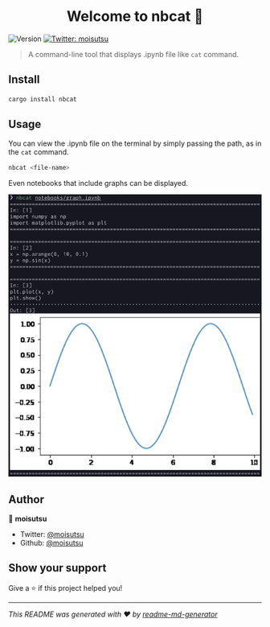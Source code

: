 <h1 align="center">Welcome to nbcat 👋</h1>
<p>
  <img alt="Version" src="https://img.shields.io/badge/version-0.1.0-blue.svg?cacheSeconds=2592000" />
  <a href="https://twitter.com/moisutsu" target="_blank">
    <img alt="Twitter: moisutsu" src="https://img.shields.io/twitter/follow/moisutsu.svg?style=social" />
  </a>
</p>

> A command-line tool that displays .ipynb file like `cat` command.

## Install

```sh
cargo install nbcat
```

## Usage

You can view the .ipynb file on the terminal by simply passing the path, as in the `cat` command.

```sh
nbcat <file-name>
```

Even notebooks that include graphs can be displayed.

![Display notebook include graph](image/display_notebook_include_graph.png)

## Author

👤 **moisutsu**

* Twitter: [@moisutsu](https://twitter.com/moisutsu)
* Github: [@moisutsu](https://github.com/moisutsu)

## Show your support

Give a ⭐️ if this project helped you!

***
_This README was generated with ❤️ by [readme-md-generator](https://github.com/kefranabg/readme-md-generator)_
